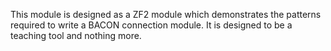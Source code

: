 This module is designed as a ZF2 module which demonstrates the patterns required to write a BACON connection module.  It is designed to be a teaching tool and nothing more.
